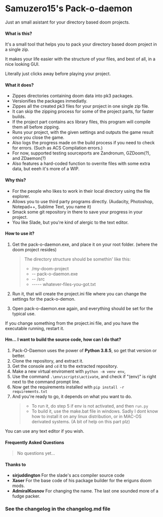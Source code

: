 # Samuzero15's Pack-o-daemon 
Just an small asistant for your directory based doom projects.
#### What is this?
It's a small tool that helps you to pack your directory based doom project in a single zip.

It makes your life easier with the structure of your files, and best of all, 
in a nice looking GUI. 

Literally just clicks away before playing your project.

#### What it does?
* Zippes directories containing doom data into pk3 packages.
* Versionifies the packages inmediatly.
* Zippes all the created pk3 files for your project in one single zip file.
* It can skip the zipping process for some of the project parts, for faster builds.
* If the project part contains acs library files, this program will compile them all before zipping.
* Runs your project, with the given settings and outputs the game result once you close the game.
* Also logs the progress made on the build process if you need to check for errors. (Such as ACS Compilation errors.)
* For now, supported testing sourceports are Zandronum, GZDoom(?), and ZDaemon(?)
* Also features a hard-coded function to overrite files with some extra data, but eeeh it's more of a WIP.

#### Why this?
* For the people who likes to work in their local directory using the file explorer.
* Allows you to use third party programs directly. (Audacity, Photoshop, Notepad++, Sublime Text, you name it)
* Smack some git repository in there to save your progress in your project.
* You like Slade, but you're kind of alergic to the text editor.

#### How to use it?
1. Get the pack-o-daemon.exe, and place it on your root folder. (where the doom project resides)
	> The directory structure should be somethin' like this:
	> * /my-doom-project
	> * -- pack-o-daemon.exe
	> * -- /src
	> * ----- whatever-files-you-got.txt
	
2. Run it, that will create the project.ini file where you can change the settings for the pack-o-demon.
3. Open pack-o-daemon.exe again, and everything should be set for the typical use.

If you change something from the project.ini file, and you have the executable running, restart it.

#### Hm... I want to build the source code, how can I do that?
1. Pack-O-Daemon uses the power of **Python 3.8.5**, so get that version or better.
2. Clone the repository, and extract it.
3. Get the console and ```cd``` it to the extracted repository.
4. Make a new virtual enviroment with ```python -m venv env```,
5. Use the command ```.\env\scripts\activate```, and check if "(env)" is right next to the command prompt line.
6. Now get the requirements installed with ```pip install -r requirements.txt```
7. And you're ready to go, it depends on what you want to do.
	> * To run it, do step 5 if env is not activated, and then ```run.py```
	> * To build it, use the make.bat file in windows. Sadly I dont know how to install it on any linux distribution, or in MAC-OS derivated systems. (A bit of help on this part plz)

You can use any text editor if you wish.

#### Frequently Asked Questions
> No questions yet...

#### Thanks to
* **sirjuddington** For the slade's acs compiler source code
* **Xaser** For the base code of his package builder for the eriguns doom mods.
* **AdmiralKosnov** For changing the name. The last one sounded more of a fudge packer. 

### See the changelog in the changelog.md file

